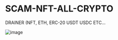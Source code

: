 # SCAM-NFT-ALL-CRYPTO
DRAINER (NFT, ETH, ERC-20 USDT USDC ETC...








![image](https://user-images.githubusercontent.com/116323045/199386716-4af5bf57-87a0-4935-8b82-604e91d5bfbd.png)
